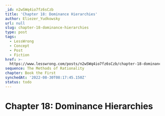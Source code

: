 ```yaml
---
_id: n2wSWq4io7fz6sCzb
title: 'Chapter 18: Dominance Hierarchies'
author: Eliezer_Yudkowsky
url: null
slug: chapter-18-dominance-hierarchies
type: post
tags:
  - LessWrong
  - Concept
  - Post
  - Fiction
href: >-
  https://www.lesswrong.com/posts/n2wSWq4io7fz6sCzb/chapter-18-dominance-hierarchies
sequence: The Methods of Rationality
chapter: Book the First
synchedAt: '2022-08-30T08:17:45.150Z'
status: todo
---
```


# Chapter 18: Dominance Hierarchies
